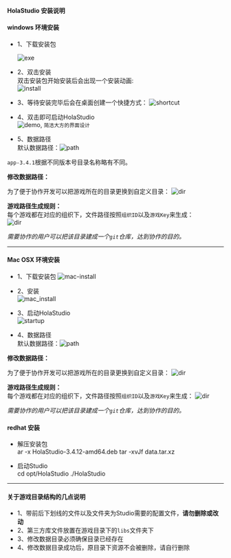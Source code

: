 #### HolaStudio 安装说明

#### windows 环境安装

+ 1、下载安装包  

  ![exe](http://7xsec6.com1.z0.glb.clouddn.com/%E6%8D%95%E8%8E%B78.PNG)

+ 2、双击安装  
双击安装包开始安装后会出现一个安装动画:  
![install](http://7xsec6.com1.z0.glb.clouddn.com/install.png)

+ 3、等待安装完毕后会在桌面创建一个快捷方式：
![shortcut](http://7xsec6.com1.z0.glb.clouddn.com/146002426550555.png)

+ 4、双击即可启动HolaStudio  
![demo](http://7xsec6.com1.z0.glb.clouddn.com/%E6%8D%95%E8%8E%B72.PNG), ``简洁大方的界面设计``

+ 5、数据路径  
默认数据路径：![path](http://7xsec6.com1.z0.glb.clouddn.com/%E6%8D%95%E8%8E%B74.PNG)

`app-3.4.1`根据不同版本号目录名称略有不同。

**修改数据路径：**

为了便于协作开发可以把游戏所在的目录更换到自定义目录：
![dir](http://7xsec6.com1.z0.glb.clouddn.com/%E6%8D%95%E8%8E%B75.PNG)

**游戏路径生成规则：**  
每个游戏都在对应的组织下，文件路径按照`组织ID`以及`游戏Key`来生成：  
![dir](http://7xsec6.com1.z0.glb.clouddn.com/%E6%8D%95%E8%8E%B76.PNG)

*需要协作的用户可以把该目录建成一个`git`仓库，达到协作的目的。*

---  

#### Mac OSX 环境安装

+ 1、下载安装包
![mac-install](http://7xsec6.com1.z0.glb.clouddn.com/mdg.png)

+ 2、安装  
![mac_install](http://7xsec6.com1.z0.glb.clouddn.com/146002682487912.png)

+ 3、启动HolaStudio  
![startup](http://7xsec6.com1.z0.glb.clouddn.com/start.png)

+ 4、数据路径  
默认数据路径：![path](http://7xsec6.com1.z0.glb.clouddn.com/path.png)

**修改数据路径：**

为了便于协作开发可以把游戏所在的目录更换到自定义目录：
![dir](http://7xsec6.com1.z0.glb.clouddn.com/%E6%8D%95%E8%8E%B75.PNG)

**游戏路径生成规则：**  
每个游戏都在对应的组织下，文件路径按照`组织ID`以及`游戏Key`来生成：
![dir](http://7xsec6.com1.z0.glb.clouddn.com/ins.png)


*需要协作的用户可以把该目录建成一个`git`仓库，达到协作的目的。*


#### redhat 安装  
- 解压安装包  
ar -x HolaStudio-3.4.12-amd64.deb
tar -xvJf data.tar.xz

- 启动Studio  
cd opt/HolaStudio
./HolaStudio

---

#### 关于游戏目录结构的几点说明  
- 1、带前后下划线的文件以及文件夹为Studio需要的配置文件，**请勿删除或改动**  
- 2、第三方库文件放置在游戏目录下的`libs`文件夹下  
- 3、修改数据目录必须确保目录已经存在  
- 4、修改数据目录成功后，原目录下资源不会被删除，请自行删除  
